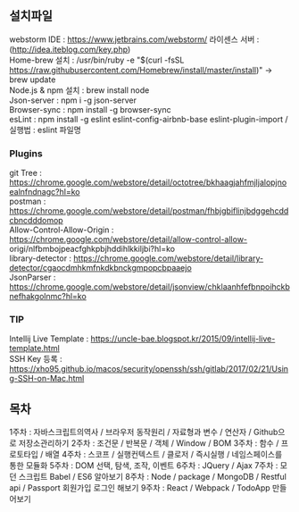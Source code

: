 ## 설치파일
webstorm IDE : https://www.jetbrains.com/webstorm/ 라이센스 서버 : (http://idea.iteblog.com/key.php)         
Home-brew 설치 : /usr/bin/ruby -e "$(curl -fsSL https://raw.githubusercontent.com/Homebrew/install/master/install)" -> brew update        
Node.js & npm 설치 : brew install node       
Json-server : npm i -g json-server      
Browser-sync : npm install -g browser-sync       
esLint : npm install -g eslint eslint-config-airbnb-base eslint-plugin-import / 실행법 : eslint 파일명      

### Plugins
git Tree : https://chrome.google.com/webstore/detail/octotree/bkhaagjahfmjljalopjnoealnfndnagc?hl=ko      
postman : https://chrome.google.com/webstore/detail/postman/fhbjgbiflinjbdggehcddcbncdddomop      
Allow-Control-Allow-Origin : https://chrome.google.com/webstore/detail/allow-control-allow- origi/nlfbmbojpeacfghkpbjhddihlkkiljbi?hl=ko        
library-detector : https://chrome.google.com/webstore/detail/library-detector/cgaocdmhkmfnkdkbnckgmpopcbpaaejo       
JsonParser : https://chrome.google.com/webstore/detail/jsonview/chklaanhfefbnpoihckbnefhakgolnmc?hl=ko           
 
### TIP
Intellij Live Template : https://uncle-bae.blogspot.kr/2015/09/intellij-live-template.html      
SSH Key 등록 : https://xho95.github.io/macos/security/openssh/ssh/gitlab/2017/02/21/Using-SSH-on-Mac.html    



## 목차
1주차 : 자바스크립트의역사 / 브라우저 동작원리 / 자료형과 변수 / 연산자 / Github으로 저장소관리하기
2주차 : 조건문 / 반복문 / 객체 / Window / BOM
3주차 : 함수 / 프로토타입 / 배열 
4주차 : 스코프 / 실행컨텍스트 / 클로저 / 즉시실행 / 네임스페이스를 통한 모듈화
5주차 : DOM 선택, 탐색, 조작, 이벤트
6주차 : JQuery / Ajax 
7주차 : 모던 스크립트 Babel / ES6 알아보기 
8주차 : Node / package /  MongoDB /  Restful api / Passport 회원가입 로그인 해보기
9주차 : React / Webpack / TodoApp 만들어보기
